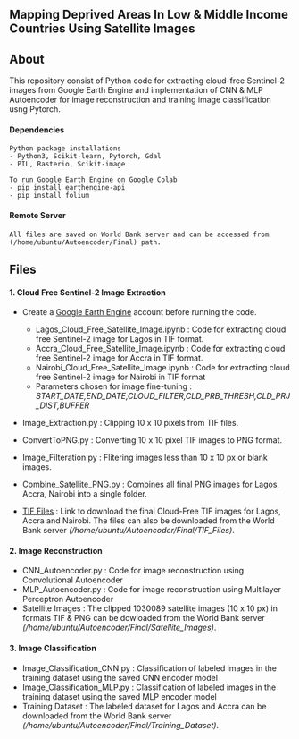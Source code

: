 ## Mapping Deprived Areas In Low & Middle Income Countries Using Satellite Images

## About
This repository consist of Python code for extracting cloud-free Sentinel-2 images from Google Earth Engine and implementation of CNN & MLP Autoencoder for image reconstruction and training image classification usng Pytorch.

#### Dependencies
```
Python package installations
- Python3, Scikit-learn, Pytorch, Gdal
- PIL, Rasterio, Scikit-image
```
```
To run Google Earth Engine on Google Colab
- pip install earthengine-api
- pip install folium
```
#### Remote Server
```
All files are saved on World Bank server and can be accessed from (/home/ubuntu/Autoencoder/Final) path.
```
## Files 

#### **1. Cloud Free Sentinel-2 Image Extraction**
- Create a [Google Earth Engine](https://earthengine.google.com) account before running the code.

  - Lagos_Cloud_Free_Satellite_Image.ipynb :  Code for extracting cloud free Sentinel-2 image for Lagos in TIF format.
  - Accra_Cloud_Free_Satellite_Image.ipynb : Code for extracting cloud free Sentinel-2 image for Accra in TIF format.
  - Nairobi_Cloud_Free_Satellite_Image.ipynb : Code for extracting cloud free Sentinel-2 image for Nairobi in TIF format
   - Parameters chosen for image fine-tuning : *START_DATE,END_DATE,CLOUD_FILTER,CLD_PRB_THRESH,CLD_PRJ_DIST,BUFFER*
- Image_Extraction.py : Clipping 10 x 10 pixels from TIF files.
- ConvertToPNG.py : Converting 10 x 10 pixel TIF images to PNG format.
- Image_Filteration.py : Flitering images less than 10 x 10 px or blank images.
- Combine_Satellite_PNG.py : Combines all final PNG images for Lagos, Accra, Nairobi into a single folder.
- [TIF Files](https://drive.google.com/drive/folders/1y-t8iV_hT73FOQrflBfAui3L1wc6osST?usp=sharing) : Link to download the final Cloud-Free TIF images for Lagos, Accra and Nairobi. The files can also be downloaded from the World Bank server *(/home/ubuntu/Autoencoder/Final/TIF_Files)*.

#### **2. Image Reconstruction**
- CNN_Autoencoder.py : Code for image reconstruction using Convolutional Autoencoder
- MLP_Autoencoder.py : Code for image reconstruction using  Multilayer Perceptron Autoencoder
- Satellite Images : The clipped 1030089 satellite images (10 x 10 px) in formats TIF & PNG can be dowloaded from the World Bank server *(/home/ubuntu/Autoencoder/Final/Satellite_Images)*.


#### **3. Image Classification** 
- Image_Classification_CNN.py : Classification of labeled images in the training dataset using the saved CNN encoder model
- Image_Classification_MLP.py : Classification of labeled images in the training dataset using the saved MLP encoder model
- Training Dataset : The labeled dataset for Lagos and Accra can be downloaded from the World Bank server *(/home/ubuntu/Autoencoder/Final/Training_Dataset)*.
